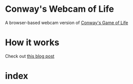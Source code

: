 # Conway's Webcam of Life

A browser-based webcam version of [Conway's Game of Life](https://en.wikipedia.org/wiki/Conway%27s_Game_of_Life) 

# How it works

Check out [this blog post](https://nathanwillson.com/blog/posts/conway/)
# index
